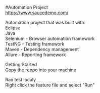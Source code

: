 #Automation Project<br>
https://www.saucedemo.com/

Automation project that was built with:
<br>Eclipse
<br>Java 
<br>Selenium - Browser automation framework
<br>TestNG - Testing framework
<br>Maven - Dependency management
<br>Allure - Reporting framework


Getting Started<br>
Copy the reppo into your machine

Ran test localy<br>
Right click the feature file and select "Run"
